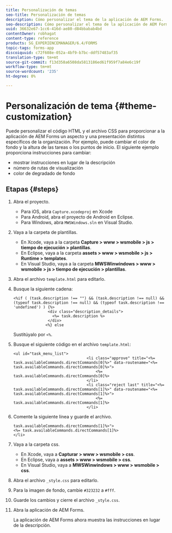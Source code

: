 ```yaml
---
title: Personalización de temas
seo-title: Personalización de temas
description: Cómo personalizar el tema de la aplicación de AEM Forms.
seo-description: Cómo personalizar el tema de la aplicación de AEM Forms.
uuid: 36632e67-1cc6-416d-ae80-d84bbabab4bd
contentOwner: robhagat
content-type: reference
products: SG_EXPERIENCEMANAGER/6.4/FORMS
topic-tags: forms-app
discoiquuid: c72f608e-052a-4bf9-b7bc-ddf57483af35
translation-type: tm+mt
source-git-commit: f13d358a6508da5813186ed61f959f7a84e6c19f
workflow-type: tm+mt
source-wordcount: '235'
ht-degree: 0%

---
```



# Personalización de tema {#theme-customization}

Puede personalizar el código HTML y el archivo CSS para proporcionar a la aplicación de AEM Forms un aspecto y una presentación distintos específicos de la organización. Por ejemplo, puede cambiar el color de fondo y la altura de las tareas o los puntos de inicio. El siguiente ejemplo proporciona instrucciones para cambiar:

* mostrar instrucciones en lugar de la descripción
* número de rutas de visualización
* color de degradado de fondo

## Etapas {#steps}

1. Abra el proyecto.

   * Para iOS, abra `Capture.xcodeproj` en Xcode
   * Para Android, abra el proyecto de Android en Eclipse.
   * Para Windows, abra `MWSWindows.sln` en Visual Studio.

1. Vaya a la carpeta de plantillas.

   * En Xcode, vaya a la carpeta **Capture > www > wsmobile > js > tiempo de ejecución > plantillas**.
   * En Eclipse, vaya a la carpeta **assets > www > wsmobile > js > Runtime > templates**.
   * En Visual Studio, vaya a la carpeta **MWSWinwindows > www > wsmobile > js > tiempo de ejecución > plantillas**.

1. Abra el archivo `template.html` para editarlo.
1. Busque la siguiente cadena:

   ```
   <%if ( (task.description !== "") && (task.description !== null) && (typeof task.description !== null) && (typeof task.description !== 'undefined') ) {%>
                  <div class="description_details">
                    <%= task.description %>
                  </div>
                 <%} else 
   ```

   Sustitúyalo por `<%`.

1. Busque el siguiente código en el archivo `template.html`:

   ```
   <ul id="task_menu_list">
                                   <li class="approve" title="<%= task.availableCommands.directCommands[0]%>" data-routename="<%= task.availableCommands.directCommands[0]%>">
                                       <%= task.availableCommands.directCommands[0]%>
                                   </li>
                                   <li class="reject last" title="<%= task.availableCommands.directCommands[1]%>" data-routename="<%= task.availableCommands.directCommands[1]%>">
                                       <%= task.availableCommands.directCommands[1]%>
                                   </li>
   ```

1. Comente la siguiente línea y guarde el archivo.

   ```
   task.availableCommands.directCommands[1]%>">
   <%= task.availableCommands.directCommands[1]%>
   </li>
   ```

1. Vaya a la carpeta css.

   * En Xcode, vaya a **Capturar > www > wsmobile > css**.
   * En Eclipse, vaya a **assets > www > wsmobile > css**.
   * En Visual Studio, vaya a **MWSWinwindows > www > wsmobile > css**.

1. Abra el archivo `_style.css` para editarlo.
1. Para la imagen de fondo, cambie `#323232` a `#fff`.
1. Guarde los cambios y cierre el archivo `_style.css`.
1. Abra la aplicación de AEM Forms.

   La aplicación de AEM Forms ahora muestra las instrucciones en lugar de la descripción.

